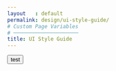 ```yaml
---
layout   : default
permalink: design/ui-style-guide/
# Custom Page Variables
# ─────────────────────
title: UI Style Guide
---
```


<button class="button-bid">test</button>


